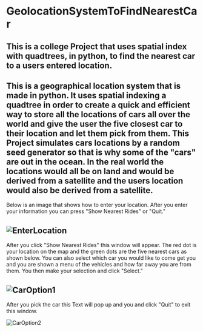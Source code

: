 # GeolocationSystemToFindNearestCar
This is a college Project that uses spatial index with quadtrees, in python, to find the nearest car to a users entered location.
--
This is a geographical location system that is made in python. It uses spatial indexing a quadtree in order to create a quick and efficient way to store all the locations of cars all over the world and give the user the five closest car to their location and let them pick from them. This Project simulates cars locations by a random seed generator so that is why some of the "cars" are out in the ocean. In the real world the locations would all be on land and would be derived from a satellite and the users location would also be derived from a satellite.
--
Below is an image that shows how to enter your location. After you enter your information you can press "Show Nearest Rides" or "Quit."

![EnterLocation](https://github.com/StephenShuecraft/GeolocationSystemToFindNearestCar/assets/139270254/91e4a727-9d04-46cf-ad3c-ff826ae2aa72) 
<br />
--
After you click "Show Nearest Rides" this window will appear. The red dot is your location on the map and the green dots are the five nearest cars as shown below. You can also select which car you would like to come get you and you are shown a menu of the vehicles and how far away you are from them. You then make your selection and click "Select."

![CarOption1](https://github.com/StephenShuecraft/GeolocationSystemToFindNearestCar/assets/139270254/fde56aab-4303-4006-9ea3-f0656d7f7bca)
<br />
--
After you pick the car this Text will pop up and you and click "Quit" to exit this window.

![CarOption2](https://github.com/StephenShuecraft/GeolocationSystemToFindNearestCar/assets/139270254/ed584a9f-07c6-4068-b747-eab197fa3ab4)
